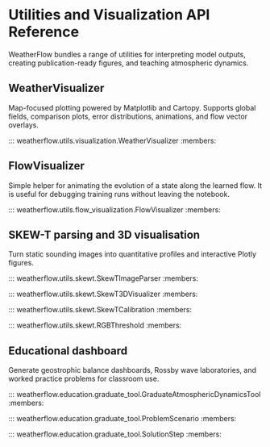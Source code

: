 # Utilities and Visualization API Reference

WeatherFlow bundles a range of utilities for interpreting model outputs,
creating publication-ready figures, and teaching atmospheric dynamics.

## WeatherVisualizer

Map-focused plotting powered by Matplotlib and Cartopy. Supports global fields,
comparison plots, error distributions, animations, and flow vector overlays.

::: weatherflow.utils.visualization.WeatherVisualizer
    :members:

## FlowVisualizer

Simple helper for animating the evolution of a state along the learned flow. It
is useful for debugging training runs without leaving the notebook.

::: weatherflow.utils.flow_visualization.FlowVisualizer
    :members:

## SKEW-T parsing and 3D visualisation

Turn static sounding images into quantitative profiles and interactive Plotly
figures.

::: weatherflow.utils.skewt.SkewTImageParser
    :members:

::: weatherflow.utils.skewt.SkewT3DVisualizer
    :members:

::: weatherflow.utils.skewt.SkewTCalibration
    :members:

::: weatherflow.utils.skewt.RGBThreshold
    :members:

## Educational dashboard

Generate geostrophic balance dashboards, Rossby wave laboratories, and worked
practice problems for classroom use.

::: weatherflow.education.graduate_tool.GraduateAtmosphericDynamicsTool
    :members:

::: weatherflow.education.graduate_tool.ProblemScenario
    :members:

::: weatherflow.education.graduate_tool.SolutionStep
    :members:
